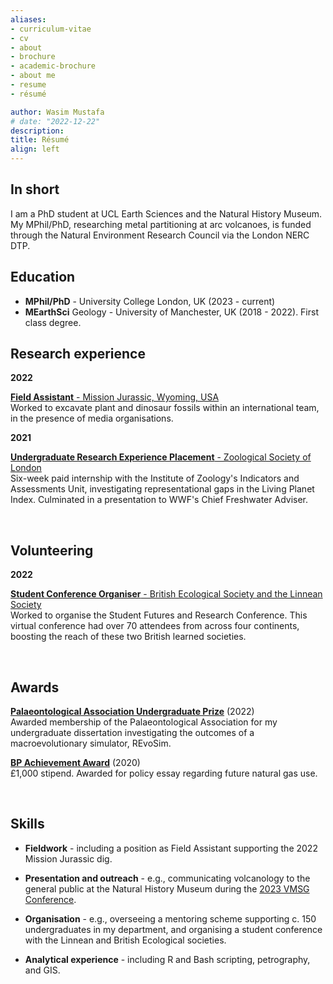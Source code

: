 ```yaml
---
aliases:
- curriculum-vitae
- cv
- about
- brochure
- academic-brochure
- about me
- resume
- résumé

author: Wasim Mustafa
# date: "2022-12-22"
description:
title: Résumé
align: left
---
```


## In short

I am a PhD student at UCL Earth Sciences and the Natural History Museum. My MPhil/PhD, researching metal partitioning at arc volcanoes, is funded through the Natural Environment Research Council via the London NERC DTP.

## Education

* **MPhil/PhD** - University College London, UK (2023 - current)
* **MEarthSci** Geology - University of Manchester, UK (2018 - 2022). First class degree.

## Research experience

**2022**

<u>**Field Assistant** - Mission Jurassic, Wyoming, USA</u> <br>Worked to excavate plant and dinosaur fossils within an international team, in the presence of media organisations.

<b>2021</b> 

<u>**Undergraduate Research Experience Placement** - Zoological Society of London</u> <br>Six-week paid internship with the Institute of Zoology's Indicators and Assessments Unit, investigating representational gaps in the Living Planet Index. Culminated in a presentation to WWF's Chief Freshwater Adviser.

<br>

## Volunteering

<b>2022</b> 

<u>**Student Conference Organiser** - British Ecological Society and the Linnean Society</u> <br> Worked to organise the Student Futures and Research Conference.  This virtual conference had over 70 attendees from across four continents, boosting the reach of these two British learned societies.

<br>

## Awards

<u>**Palaeontological Association Undergraduate Prize**</u> (2022)<br>Awarded membership of the Palaeontological Association for my undergraduate dissertation investigating the outcomes of a macroevolutionary simulator, REvoSim.

<u>**BP Achievement Award**</u> (2020)<br>£1,000 stipend. Awarded for policy essay regarding future natural gas use.

<br>

## Skills

* **Fieldwork** - including a position as Field Assistant supporting the 2022 Mission Jurassic dig.

* **Presentation and outreach** - e.g., communicating volcanology to the general public at the Natural History Museum during the [2023 VMSG Conference](https://archive.md/98Kau).

* **Organisation** - e.g., overseeing a mentoring scheme supporting c. 150 undergraduates in my department, and organising a student conference with the Linnean and British Ecological societies.

* **Analytical experience** - including R and Bash scripting, petrography, and GIS.

<br>